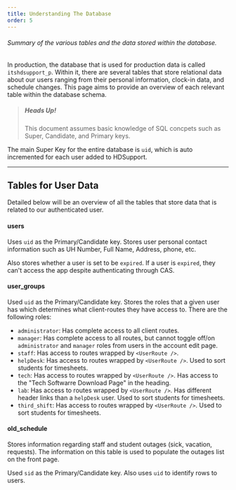 ```yaml
---
title: Understanding The Database
order: 5
---
```


###### Summary of the various tables and the data stored within the database.

<section id="intro" aria-label="Introduction to the Database">

In production, the database that is used for production data is called `itshdsupport_p`. Within it, there are several tables that store relational data about our users ranging from their personal information, clock-in data, and schedule changes. This page aims to provide an overview of each relevant table within the database schema.

> ##### Heads Up!
>
> This document assumes basic knowledge of SQL concpets such as Super, Candidate, and Primary keys.

The main Super Key for the entire database is `uid`, which is auto incremented for each user added to HDSupport.

</section>

---

<section id="users" aria-label="Tables Relating to User Information">

## Tables for User Data

Detailed below will be an overview of all the tables that store data that is related to our authenticated user.

#### users

Uses `uid` as the Primary/Candidate key. Stores user personal contact information such as UH Number, Full Name, Address, phone, etc.

Also stores whether a user is set to be `expired`. If a user is `expired`, they can't access the app despite authenticating through CAS.

#### user_groups

Used `uid` as the Primary/Candidate key. Stores the roles that a given user has which determines what client-routes they have access to. There are the following roles:

-   `administrator`: Has complete access to all client routes.
-   `manager`: Has complete access to all routes, but cannot toggle off/on `administrator` and `manager` roles from users in the account edit page.
-   `staff`: Has access to routes wrapped by `<UserRoute />`.
-   `helpDesk`: Has access to routes wrapped by `<UserRoute />`. Used to sort students for timesheets.
-   `tech`: Has access to routes wrapped by `<UserRoute />`. Has access to the "Tech Softwarre Download Page" in the heading.
-   `lab`: Has access to routes wrapped by `<UserRoute />`. Has different header links than a `helpDesk` user. Used to sort students for timesheets.
-   `third_shift`: Has access to routes wrapped by `<UserRoute />`. Used to sort students for timesheets.

#### old_schedule

Stores information regarding staff and student outages (sick, vacation, requests). The information on this table is used to populate the outages list on the front page.

Used `sid` as the Primary/Candidate key. Also uses `uid` to identify rows to users.

</section>
